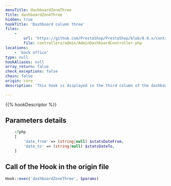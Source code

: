 ```yaml
---
menuTitle: dashboardZoneThree
Title: dashboardZoneThree
hidden: true
hookTitle: 'Dashboard column three'
files:
    -
        url: 'https://github.com/PrestaShop/PrestaShop/blob/8.0.x/controllers/admin/AdminDashboardController.php'
        file: controllers/admin/AdminDashboardController.php
locations:
    - 'back office'
type: null
hookAliases: null
array_return: false
check_exceptions: false
chain: false
origin: core
description: 'This hook is displayed in the third column of the dashboard'

---
```


{{% hookDescriptor %}}

## Parameters details

```php
    <?php
    [
        'date_from' => (string|null) $statsDateFrom,
        'date_to' => (string|null) $statsDateTo,
    ]
```

## Call of the Hook in the origin file

```php
Hook::exec('dashboardZoneThree', $params)
```
